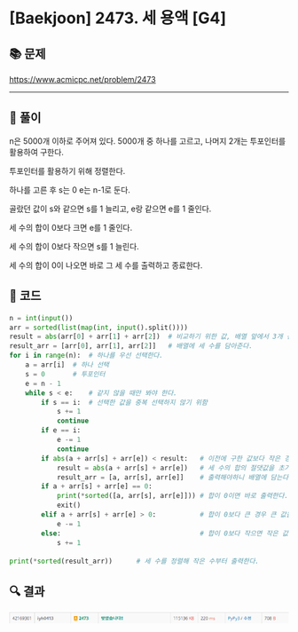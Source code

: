 # [Baekjoon] 2473. 세 용액 [G4]

## 📚 문제

https://www.acmicpc.net/problem/2473

---

## 📖 풀이

n은 5000개 이하로 주어져 있다. 5000개 중 하나를 고르고, 나머지 2개는 투포인터를 활용하여 구한다.

투포인터를 활용하기 위해 정렬한다.

하나를 고른 후 s는 0 e는 n-1로 둔다.

골랐던 값이 s와 같으면 s를 1 늘리고, e랑 같으면 e를 1 줄인다.

세 수의 합이 0보다 크면 e를 1 줄인다.

세 수의 합이 0보다 작으면 s를 1 늘린다.

세 수의 합이 0이 나오면 바로 그 세 수를 출력하고 종료한다.

## 📒 코드

```python
n = int(input())
arr = sorted(list(map(int, input().split())))
result = abs(arr[0] + arr[1] + arr[2])  # 비교하기 위한 값, 배열 앞에서 3개 선택하여 더한 후 절댓값을 넣는다.
result_arr = [arr[0], arr[1], arr[2]]   # 배열에 세 수를 담아준다.
for i in range(n):  # 하나를 우선 선택한다.
    a = arr[i]  # 하나 선택
    s = 0       # 투포인터
    e = n - 1
    while s < e:    # 같지 않을 때만 봐야 한다.
        if s == i:  # 선택한 값을 중복 선택하지 않기 위함
            s += 1
            continue
        if e == i:
            e -= 1
            continue
        if abs(a + arr[s] + arr[e]) < result:   # 이전에 구한 값보다 작은 경우만
            result = abs(a + arr[s] + arr[e])   # 세 수의 합의 절댓값을 초기화
            result_arr = [a, arr[s], arr[e]]    # 출력해야하니 배열에 담는다.
        if a + arr[s] + arr[e] == 0:
            print(*sorted([a, arr[s], arr[e]])) # 합이 0이면 바로 출력한다.
            exit()
        elif a + arr[s] + arr[e] > 0:           # 합이 0보다 큰 경우 큰 값을 줄인다.
            e -= 1
        else:                                   # 합이 0보다 작으면 작은 값을 키운다.
            s += 1

print(*sorted(result_arr))      # 세 수를 정렬해 작은 수부터 출력한다.
```

## 🔍 결과

![image-20220419145115863](README.assets/image-20220419145115863.png)